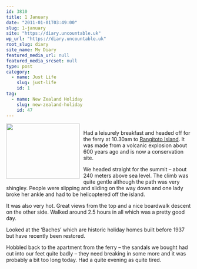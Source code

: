 ```yaml
---
id: 3810
title: 1 January
date: "2011-01-01T03:49:00"
slug: 1-january
site: "https://diary.uncountable.uk"
wp_url: "https://diary.uncountable.uk"
root_slug: diary
site_name: My Diary
featured_media_url: null
featured_media_srcset: null
type: post
category:
  - name: Just Life
    slug: just-life
    id: 1
tag:
  - name: New Zealand Holiday
    slug: new-zealand-holiday
    id: 47
---
```


<p><a href="https://blogger.googleusercontent.com/img/b/R29vZ2xl/AVvXsEjxrb8M2b4YZ_VQqotSHZh9zEDMpkbuKNblBylY4qEbJTu-ez3Vx5N63TCMWvLJEOg8mVUBQNW37nQKOqL7jbSarjE0PIHeGLt5RF-rwfhU1jJKZliUVbdt1t-dhyFu924FWPRgbk5O/s1600/P1000742.JPG"><img decoding="async" style="float: left; margin: 0pt 10px 10px 0pt; cursor: pointer; width: 200px; height: 150px;" src="https://blogger.googleusercontent.com/img/b/R29vZ2xl/AVvXsEjxrb8M2b4YZ_VQqotSHZh9zEDMpkbuKNblBylY4qEbJTu-ez3Vx5N63TCMWvLJEOg8mVUBQNW37nQKOqL7jbSarjE0PIHeGLt5RF-rwfhU1jJKZliUVbdt1t-dhyFu924FWPRgbk5O/s200/P1000742.JPG" alt="" id="BLOGGER_PHOTO_ID_5557292512894284370" border="0" /></a><br />Had a leisurely breakfast and headed off for the ferry at 10.30am to <a href="http://www.rangitoto.org/">Rangitoto Island</a>.  It was made from a volcanic explosion about 600 years ago and is now a conservation site.</p>
<p>We headed straight for the summit &#8211; about 240 meters above sea level.  The climb was quite gentle although the path was very shingley.  People were slipping and sliding on the way down and one lady broke her ankle and had to be helicoptered off the island.</p>
<p>It was also very hot.  Great views from the top and a nice boardwalk descent on the other side.  Walked around 2.5 hours in all which was a pretty good day.<em></em></p>
<p>Looked at the &#8216;Baches&#8217; which are historic holiday homes built before 1937 but have recently been restored.</p>
<p>Hobbled back to the apartment from the ferry &#8211; the sandals we bought had cut into our feet quite badly &#8211; they need breaking in some more and it was probably a bit too long today.  Had a quite evening as quite tired.</p>
